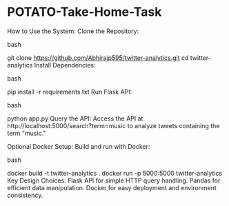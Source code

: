 # POTATO-Take-Home-Task

How to Use the System:
Clone the Repository:

bash

git clone https://github.com/Abhirajp595/twitter-analytics.git
cd twitter-analytics
Install Dependencies:

bash

pip install -r requirements.txt
Run Flask API:

bash

python app.py
Query the API: Access the API at http://localhost:5000/search?term=music to analyze tweets containing the term "music."

Optional Docker Setup: Build and run with Docker:

bash

docker build -t twitter-analytics .
docker run -p 5000:5000 twitter-analytics
Key Design Choices:
Flask API for simple HTTP query handling.
Pandas for efficient data manipulation.
Docker for easy deployment and environment consistency.
